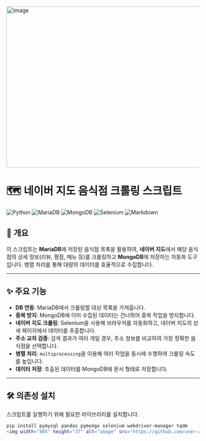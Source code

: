<img width="1047" height="420" alt="image" src="https://github.com/user-attachments/assets/a0be4dc8-40f2-4a21-8a79-407582d913e0" />

# 🗺️ 네이버 지도 음식점 크롤링 스크립트

![Python](https://img.shields.io/badge/Python-3776AB?style=for-the-badge&logo=python&logoColor=white)
![MariaDB](https://img.shields.io/badge/MariaDB-003545?style=for-the-badge&logo=mariadb&logoColor=white)
![MongoDB](https://img.shields.io/badge/MongoDB-47A248?style=for-the-badge&logo=mongodb&logoColor=white)
![Selenium](https://img.shields.io/badge/Selenium-43B02A?style=for-the-badge&logo=selenium&logoColor=white)
![Markdown](https://img.shields.io/badge/Markdown-000000?style=for-the-badge&logo=markdown&logoColor=white)

## 🌟 개요

이 스크립트는 **MariaDB**에 저장된 음식점 목록을 활용하여, **네이버 지도**에서 해당 음식점의 상세 정보(리뷰, 평점, 메뉴 등)를 크롤링하고 **MongoDB**에 저장하는 자동화 도구입니다. 병렬 처리를 통해 대량의 데이터를 효율적으로 수집합니다.

---

## ✨ 주요 기능

-   **DB 연동**: MariaDB에서 크롤링할 대상 목록을 가져옵니다.
-   **중복 방지**: MongoDB에 이미 수집된 데이터는 건너뛰어 중복 작업을 방지합니다.
-   **네이버 지도 크롤링**: Selenium을 사용해 브라우저를 자동화하고, 네이버 지도의 상세 페이지에서 데이터를 추출합니다.
-   **주소 교차 검증**: 검색 결과가 여러 개일 경우, 주소 정보를 비교하여 가장 정확한 음식점을 선택합니다.
-   **병렬 처리**: `multiprocessing`을 이용해 여러 작업을 동시에 수행하여 크롤링 속도를 높입니다.
-   **데이터 저장**: 추출된 데이터를 MongoDB에 문서 형태로 저장합니다.

---

## 🛠️ 의존성 설치

스크립트를 실행하기 위해 필요한 라이브러리를 설치합니다.

```bash
pip install pymysql pandas pymongo selenium webdriver-manager tqdm
<img width="885" height="37" alt="image" src="https://github.com/user-attachments/assets/4b485926-dea6-4050-9560-9f6797b999d5" />
